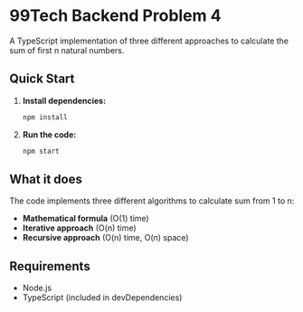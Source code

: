 # 99Tech Backend Problem 4

A TypeScript implementation of three different approaches to calculate the sum of first n natural numbers.

## Quick Start

1. **Install dependencies:**
   ```bash
   npm install
   ```

2. **Run the code:**
   ```bash
   npm start
   ```

## What it does

The code implements three different algorithms to calculate sum from 1 to n:
- **Mathematical formula** (O(1) time)
- **Iterative approach** (O(n) time) 
- **Recursive approach** (O(n) time, O(n) space)

## Requirements

- Node.js
- TypeScript (included in devDependencies)